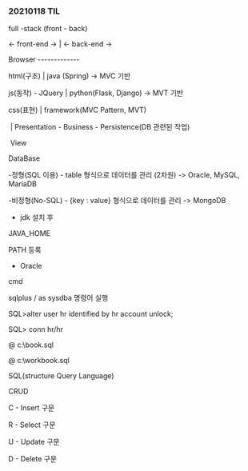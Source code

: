 ### 20210118 TIL



full -stack (front - back)

<- front-end ->        |        <- back-end ->

Browser -------------

html(구조)                |  java (Spring) -> MVC 기반

js(동작) - JQuery      |  python(Flask, Django) -> MVT 기반

css(표현)                   |  framework(MVC Pattern, MVT)

​                                   | Presentation - Business - Persistence(DB 관련된 작업)

​                                             View                        



DataBase

-정형(SQL 이용)    - table 형식으로 데이터를 관리 (2차원) -> Oracle, MySQL, MariaDB

-비정형(No-SQL)  - {key : value} 형식으로 데이터를 관리 -> MongoDB



* jdk 설치 후

JAVA_HOME

PATH 등록



* Oracle

cmd 

sqlplus / as sysdba 명령어 실행

SQL>alter user hr identified by hr account unlock;

SQL> conn hr/hr

 @  c:\book.sql

 @ c:\workbook.sql



SQL(structure Query Language)

CRUD

C - Insert 구문

R - Select 구문

U - Update 구문

D - Delete 구문